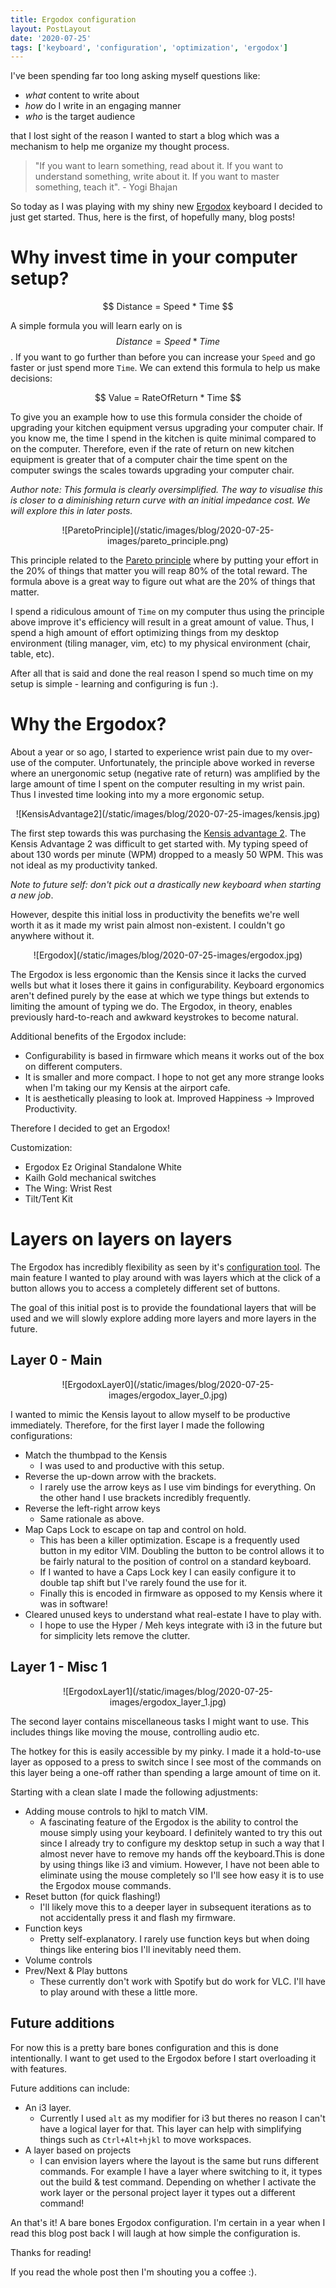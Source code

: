 ```yaml
---
title: Ergodox configuration
layout: PostLayout
date: '2020-07-25'
tags: ['keyboard', 'configuration', 'optimization', 'ergodox']
---
```


I've been spending far too long asking myself questions like:

* *what* content to write about
* *how* do I write in an engaging manner
* *who* is the target audience

that I lost sight of the reason I wanted to start a blog which was a mechanism to help me
organize my thought process.

> "If you want to learn something, read about it. If you want to understand something, write about it.
> If you want to master something, teach it". - Yogi Bhajan 

So today as I was playing with my shiny new [Ergodox](https://ergodox-ez.com/) keyboard I decided to
just get started. Thus, here is the first, of hopefully many, blog posts!

# Why invest time in your computer setup?

<center>$$ Distance = Speed * Time $$</center>

A simple formula you will learn early on is $$ Distance = Speed * Time $$. If you want to go further than before you can increase your `Speed` and go faster or just spend more `Time`. We can
extend this formula to help us make decisions:

<center>$$ Value = RateOfReturn * Time $$</center>

To give you an example how to use this formula consider the choide of upgrading your kitchen equipment versus upgrading your computer chair. If you know me,
the time I spend in the kitchen is quite minimal compared to on the computer. Therefore, even if the
rate of return on new kitchen equipment is greater that of a computer chair the time spent on the
computer swings the scales towards upgrading your computer chair.

*Author note: This formula is clearly oversimplified. The way to visualise this is closer to a diminishing
return curve with an initial impedance cost. We will explore this in later posts.*

<center>
![ParetoPrinciple](/static/images/blog/2020-07-25-images/pareto_principle.png)
</center>

This principle related to the  [Pareto principle](https://en.wikipedia.org/wiki/Pareto_principle)
where by putting your effort in the 20% of things that matter you will reap 80% of the total
reward. The formula above is a great way to figure out what are the 20% of things that matter.

I spend a ridiculous amount of `Time` on my computer thus using the principle above improve it's
efficiency will result in a great amount of value. Thus, I spend a high amount of
effort optimizing things from my desktop environment (tiling manager, vim, etc) to my physical environment
(chair, table, etc).

After all that is said and done the real reason I spend so much time on my setup is simple -
learning and configuring is fun :).

# Why the Ergodox?

About a year or so ago, I started to experience wrist pain due to my over-use of the computer.
Unfortunately, the principle above worked in reverse where an unergonomic setup (negative rate of
return) was amplified by the large amount of time I spent on the computer resulting in my wrist pain.
Thus I invested time looking into my a more ergonomic setup.

<center>
![KensisAdvantage2](/static/images/blog/2020-07-25-images/kensis.jpg)
</center>

The first step towards this was purchasing the [Kensis advantage 2](https://kinesis-ergo.com/shop/advantage2/).
The Kensis Advantage 2 was difficult to get started with. My typing speed of about 130 words per minute (WPM)
dropped to a measly 50 WPM. This was not ideal as my productivity tanked.

*Note to future self: don't pick out a drastically new keyboard when starting a new job*.

However, despite this initial loss in productivity the benefits we're well worth it as it made my
wrist pain almost non-existent. I couldn't go anywhere without it.

<center>
![Ergodox](/static/images/blog/2020-07-25-images/ergodox.jpg)
</center>

The Ergodox is less ergonomic than the Kensis since it lacks the curved wells but what it loses
there it gains in configurability. Keyboard ergonomics aren't defined purely by the ease at which
we type things but extends to limiting the amount of typing we do. The Ergodox, in theory, enables previously
hard-to-reach and awkward keystrokes to become natural.

Additional benefits of the Ergodox include:
* Configurability is based in firmware which means it works out of the box on different computers.
* It is smaller and more compact. I hope to not get any more strange looks when I'm taking our my Kensis at
  the airport cafe.
* It is aesthetically pleasing to look at. Improved Happiness -> Improved Productivity.

Therefore I decided to get an Ergodox!

Customization:
* Ergodox Ez Original Standalone White
* Kailh Gold mechanical switches
* The Wing: Wrist Rest
* Tilt/Tent Kit

# Layers on layers on layers

The Ergodox has incredibly flexibility as seen by it's [configuration tool](https://configure.ergodox-ez.com/ergodox-ez/layouts/default/latest/0).
The main feature I wanted to play around with was layers which at the click of a button allows you
to access a completely different set of buttons.

The goal of this initial post is to provide the foundational layers that will be used and we will slowly explore adding
more layers and more layers in the future.

## Layer 0 - Main

<center>
![ErgodoxLayer0](/static/images/blog/2020-07-25-images/ergodox_layer_0.jpg)
</center>


I wanted to mimic the Kensis layout to allow myself to be productive immediately. Therefore, for the first
layer I made the following configurations:

* Match the thumbpad to the Kensis
  * I was used to and productive with this setup.
* Reverse the up-down arrow with the brackets.
  * I rarely use the arrow keys as I use vim bindings for everything. On the other hand I
    use brackets incredibly frequently.
* Reverse the left-right arrow keys
  * Same rationale as above.
* Map Caps Lock to escape on tap and control on hold.
  * This has been a killer optimization. Escape is a frequently used button in my editor VIM. 
    Doubling the button to be control allows it to be fairly natural to the position of
    control on a standard keyboard.
  * If I wanted to have a Caps Lock key I can easily configure it to double tap shift but I've
    rarely found the use for it.
  * Finally this is encoded in firmware as opposed to my Kensis where it was in software!
* Cleared unused keys to understand what real-estate I have to play with.
  * I hope to use the Hyper / Meh keys integrate with i3 in the future but for simplicity lets
    remove the clutter.

## Layer 1 - Misc 1

<center>
![ErgodoxLayer1](/static/images/blog/2020-07-25-images/ergodox_layer_1.jpg)
</center>


The second layer contains miscellaneous tasks I might want to use. This includes things like moving the mouse, controlling audio etc.

The hotkey for this is easily accessible by my pinky. I made it a hold-to-use layer as opposed to a
press to switch since I see most of the commands on this layer being a one-off rather than spending
a large amount of time on it.

Starting with a clean slate I made the following adjustments:

* Adding mouse controls to hjkl to match VIM.
  * A fascinating feature of the Ergodox is the ability to control the mouse simply using your
    keyboard. I definitely wanted to try this out since I already try to configure
    my desktop setup in such a way that I almost never have to remove my hands off the keyboard.This is done by
    using things like i3 and vimium. However, I have not been able to eliminate using the mouse completely
    so I'll see how easy it is to use the Ergodox mouse commands.
* Reset button (for quick flashing!)
  * I'll likely move this to a deeper layer in subsequent iterations as to not accidentally press it
    and flash my firmware.
* Function keys
  * Pretty self-explanatory. I rarely use function keys but when doing things like entering bios
    I'll inevitably need them.
* Volume controls
* Prev/Next & Play buttons
  * These currently don't work with Spotify but do work for VLC. I'll have to play around with these
    a little more.


## Future additions

For now this is a pretty bare bones configuration and this is done intentionally. I want to get used
to the Ergodox before I start overloading it with features.

Future additions can include:
* An i3 layer.
  * Currently I used `alt` as my modifier for i3 but theres no reason I can't have a logical layer
    for that. This layer can help with simplifying things such as `Ctrl+Alt+hjkl` to move
      workspaces.
* A layer based on projects
  * I can envision layers where the layout is the same but runs different commands. For example I
    have a layer where switching to it, it types out the build & test command. Depending on whether
    I activate the work layer or the personal project layer it types out a different command!

An that's it! A bare bones Ergodox configuration. I'm certain in a year when I read this blog post
back I will laugh at how simple the configuration is.

Thanks for reading!

If you read the whole post then I'm shouting you a coffee :).
